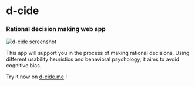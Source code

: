 # d-cide  

### Rational decision making web app  
![d-cide screenshot](https://d-cide.me/preview.gif)

This app will support you in the process of making rational decisions.
Using different usability heuristics and behavioral psychology, it aims to avoid cognitive bias.  

Try it now on [d-cide.me](https://d-cide.me/) ! 

